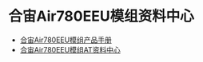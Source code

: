 # 合宙Air780EEU模组资料中心

- [合宙Air780EEU模组产品手册](https://docs.openluat.com/air780eeu/product/)
- [合宙Air780EEU模组AT资料中心](https://docs.openluat.com/air780eeu/at/)
